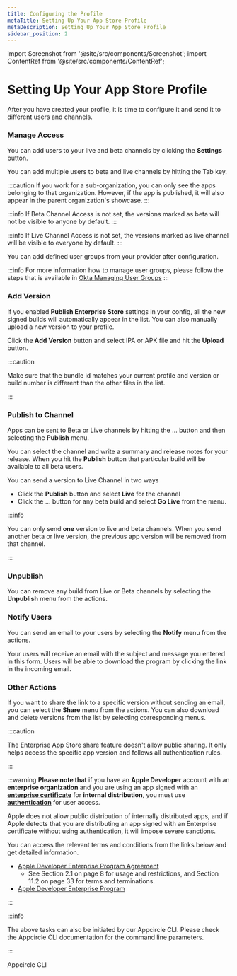 ```yaml
---
title: Configuring the Profile
metaTitle: Setting Up Your App Store Profile
metaDescription: Setting Up Your App Store Profile
sidebar_position: 2
---
```


import Screenshot from '@site/src/components/Screenshot';
import ContentRef from '@site/src/components/ContentRef';

# Setting Up Your App Store Profile

After you have created your profile, it is time to configure it and send it to different users and channels.

### Manage Access

You can add users to your live and beta channels by clicking the **Settings** button.

<Screenshot url='https://cdn.appcircle.io/docs/assets/entstore-detail-setting-button.png' />

You can add multiple users to beta and live channels by hitting the Tab key.

<Screenshot url="https://cdn.appcircle.io/docs/assets/entstore-detail-setting-access-users.png" />

:::caution
If you work for a sub-organization, you can only see the apps belonging to that organization. However, if the app is published, it will also appear in the parent organization's showcase.
:::

:::info
If Beta Channel Access is not set, the versions marked as beta will not be visible to anyone by default.
:::

:::info
If Live Channel Access is not set, the versions marked as live channel will be visible to everyone by default.
:::

You can add defined user groups from your provider after configuration.

<Screenshot url="https://cdn.appcircle.io/docs/assets/2812-entstore-okta-group-new.png" />

:::info
For more information how to manage user groups, please follow the steps that is available in [Okta Managing User Groups](/account/my-organization/sso-providers-configuration/okta-saml)
:::

### Add Version

If you enabled **Publish Enterprise Store** settings in your config, all the new signed builds will automatically appear in the list. You can also manually upload a new version to your profile.

Click the **Add Version** button and select IPA or APK file and hit the **Upload** button.

<Screenshot url="https://cdn.appcircle.io/docs/assets/entstore-android-apk-upload.png" />

:::caution

Make sure that the bundle id matches your current profile and version or build number is different than the other files in the list.

:::

### Publish to Channel

Apps can be sent to Beta or Live channels by hitting the ... button and then selecting the **Publish** menu.

<Screenshot url="https://cdn.appcircle.io/docs/assets/entstore-publish-button.png" />

You can select the channel and write a summary and release notes for your release. When you hit the **Publish** button that particular build will be available to all beta users.

You can send a version to Live Channel in two ways

- Click the **Publish** button and select **Live** for the channel
- Click the ... button for any beta build and select **Go Live** from the menu.

<Screenshot url="https://cdn.appcircle.io/docs/assets/entstore-golive-button.png" />

:::info

You can only send **one** version to live and beta channels. When you send another beta or live version, the previous app version will be removed from that channel.

:::

### Unpublish

You can remove any build from Live or Beta channels by selecting the **Unpublish** menu from the actions.

### Notify Users

You can send an email to your users by selecting the **Notify** menu from the actions.

Your users will receive an email with the subject and message you entered in this form. Users will be able to download the program by clicking the link in the incoming email.

### Other Actions

If you want to share the link to a specific version without sending an email, you can select the **Share** menu from the actions. You can also download and delete versions from the list by selecting corresponding menus.

:::caution

The Enterprise App Store share feature doesn't allow public sharing. It only helps access the specific app version and follows all authentication rules.

:::

:::warning
**Please note that** if you have an **Apple Developer** account with an **enterprise organization** and you are using an app signed with an [**enterprise certificate**](https://docs.appcircle.io/signing-identities/ios-certificates-and-provisioning-profiles#ios-certificates) for **internal distribution**, you must use [**authentication**](https://docs.appcircle.io/enterprise-appstore/customize-ent-store#authentication) for user access.

Apple does not allow public distribution of internally distributed apps, and if Apple detects that you are distributing an app signed with an Enterprise certificate without using authentication, it will impose severe sanctions.

You can access the relevant terms and conditions from the links below and get detailed information.

- [Apple Developer Enterprise Program Agreement](https://developer.apple.com/support/downloads/terms/apple-developer-enterprise-program/Apple-Developer-Enterprise-Program-License-Agreement-20230605-English.pdf)
  - See Section 2.1 on page 8 for usage and restrictions, and Section 11.2 on page 33 for terms and terminations.
- [Apple Developer Enterprise Program](https://developer.apple.com/programs/enterprise/)

:::

:::info

The above tasks can also be initiated by our Appcircle CLI. Please check the Appcircle CLI documentation for the command line parameters.

:::

<ContentRef url="/appcircle-api">Appcircle CLI</ContentRef>
